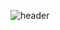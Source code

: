 ![header](https://capsule-render.vercel.app/api?type=soft&color=FFC0CB&height=100&text=웹%20비디오%20재생기~~&fontSize=50&animation=fadeIn&fontAlignY=50)

